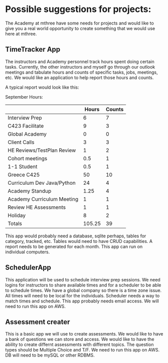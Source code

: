 # Possible suggestions for projects:

The Academy at mthree have some needs for projects and would like to give you a real world opportunity to create something that we would use here at mthree.  

## TimeTracker App
The instructors and Academy personnel track hours spent doing certain tasks.  Currently, the other instructors and myself go through our outlook meetings and tabulate hours and counts of specific tasks, jobs, meetings, etc.  We would like an application to help report those hours and counts.  

A typical report would look like this:


September Hours:

| |	Hours |  Counts |
|-|---|---|
| Interview Prep	| 6	| 7 |
| C423 Facilitate	| 9	| 3 |
| Global Academy	| 0	| 0 |
| Client Calls	| 3	| 3 |
| HE Reviews/TestPlan Review | 1	| 2 |
| Cohort meetings	| 0.5	| 1 |
| 1-1 Student	| 0.5	| 1 |
| Greece C425	| 50	| 10 |
| Curriculum Dev Java/Python	| 24	| 4 |
| Academy Standup	| 1.25	| 4 |
| Academy Curriculum Meeting	| 1	| 1 |
| Review HE Assessments	| 1	| 1 |
| Holiday	| 8	| 2 |
| Totals	| 105.25	| 39 |
 
This app would probably need a database, sqlite perhaps, tables for category, tracked, etc.  Tables would need to have CRUD capabilities.  A report needs to be generated for each month.  This app can run on individual computers.

## SchedulerApp
This application will be used to schedule interview prep sessions.  We need logins for instructors to share available times and for a scheduler to be able to schedule times.  We have a global company so there is a time zone issue.  All times will need to be local for the individuals.  Scheduler needs a way to match times and schedule.  This app probably needs email access. We will need to run this app on AWS.

## Assessment creater
This is a basic app we will use to create assessments.  We would like to have a bank of questions we can store and access.  We would like to have the ability to create differnt assessments with different topics.  The question types should be Multiple Choice and T/F.  We need to run this app on AWS.  DB will need to be mySQL or other RDBMS.